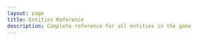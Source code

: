 ```yaml
---
layout: page
title: Entities Reference
description: Complete reference for all entities in the game
---
```


<script setup>
    import EntitiesIndex from '@/components/EntitiesIndex.vue'
</script>

<EntitiesIndex />
